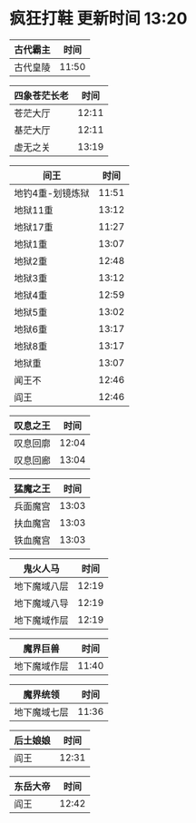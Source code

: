 # 疯狂打鞋 更新时间 13:20

| 古代霸主   | 时间    |
|--------|-------|
| 古代皇陵 | 11:50 |

| 四象苍茫长老   | 时间    |
|--------|-------|
| 苍茫大厅 | 12:11 |
| 基茫大厅 | 12:11 |
| 虚无之关 | 13:19 |

| 间王   | 时间    |
|--------|-------|
| 地钓4重-划镜炼狱 | 11:51 |
| 地狱11重 | 13:12 |
| 地狱17重 | 11:27 |
| 地狱1重 | 13:07 |
| 地狱2重 | 12:48 |
| 地狱3重 | 13:12 |
| 地狱4重 | 12:59 |
| 地狱5重 | 13:02 |
| 地狱6重 | 13:17 |
| 地狱8重 | 13:17 |
| 地狱重 | 13:07 |
| 闻王不 | 12:46 |
| 阎王 | 12:46 |

| 叹息之王   | 时间    |
|--------|-------|
| 叹息回廓 | 12:04 |
| 叹息回廊 | 13:04 |

| 猛魔之王   | 时间    |
|--------|-------|
| 兵面魔宫 | 13:03 |
| 扶血魔宫 | 13:03 |
| 铁血魔宫 | 13:03 |

| 鬼火人马   | 时间    |
|--------|-------|
| 地下魔域八层 | 12:19 |
| 地下魔域八导 | 12:19 |
| 地下魔域作层 | 12:19 |

| 魔界巨兽   | 时间    |
|--------|-------|
| 地下魔域作层 | 11:40 |

| 魔界统领   | 时间    |
|--------|-------|
| 地下魔域七层 | 11:36 |

| 后土娘娘   | 时间    |
|--------|-------|
| 阎王 | 12:31 |

| 东岳大帝   | 时间    |
|--------|-------|
| 阎王 | 12:42 |